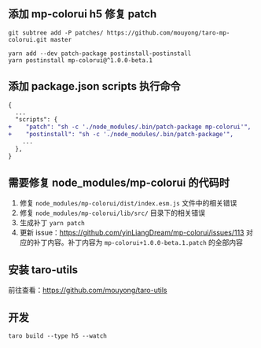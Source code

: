 ## 添加 mp-colorui h5 修复 patch

```shell
git subtree add -P patches/ https://github.com/mouyong/taro-mp-colorui.git master

yarn add --dev patch-package postinstall-postinstall
yarn postinstall mp-colorui@^1.0.0-beta.1
```

## 添加 package.json scripts 执行命令

```diff
{
  ...
  "scripts": {
+    "patch": "sh -c './node_modules/.bin/patch-package mp-colorui'",
+    "postinstall": "sh -c './node_modules/.bin/patch-package'",
    ...
  },
}
```

## 需要修复 node_modules/mp-colorui 的代码时

1. 修复 `node_modules/mp-colorui/dist/index.esm.js` 文件中的相关错误
2. 修复 `node_modules/mp-colorui/lib/src/` 目录下的相关错误
3. 生成补丁 `yarn patch`
4. 更新 issue：https://github.com/yinLiangDream/mp-colorui/issues/113 对应的补丁内容。补丁内容为 `mp-colorui+1.0.0-beta.1.patch` 的全部内容

## 安装 taro-utils

前往查看：https://github.com/mouyong/taro-utils


## 开发

```shell
taro build --type h5 --watch
```
